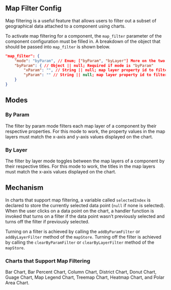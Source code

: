 ## Map Filter Config

Map filtering is a useful feature that allows users to filter out a subset of geographical data attached to a component using charts.

To activate map filtering for a component, the `map_filter` parameter of the component configuration must be filled in. A breakdown of the object that should be passed into `map_filter` is shown below.

```json
"map_filter": {
    "mode": "byParam", // Enum; ["byParam", "byLayer"] More on the two modes below
	"byParam": { // Object || null; Required if mode is "byParam"
		"xParam": "", // String || null; map layer property id to filter by
		"yParam": "" // String || null; map layer property id to filter by
	}
}
```

## Modes

### By Param

The filter by param mode filters each map layer of a component by their respective properties. For this mode to work, the property values in the map layers must match the x-axis and y-axis values displayed on the chart.

### By Layer

The filter by layer mode toggles between the map layers of a component by their respective titles. For this mode to work, the titles in the map layers must match the x-axis values displayed on the chart.

## Mechanism

In charts that support map filtering, a variable called `selectedIndex` is declared to store the currently selected data point (`null` if none is selected). When the user clicks on a data point on the chart, a handler function is invoked that turns on a filter if the data point wasn’t previously selected and turns off the filter if previously selected.

Turning on a filter is achieved by calling the `addByParamFilter` or `addByLayerFilter` method of the `mapStore`. Turning off the filter is achieved by calling the `clearByParamFilter` or `clearByLayerFilter` method of the `mapStore`.

### Charts that Support Map Filtering

Bar Chart, Bar Percent Chart, Column Chart, District Chart, Donut Chart, Guage Chart, Map Legend Chart, Treemap Chart, Heatmap Chart, and Polar Area Chart.
